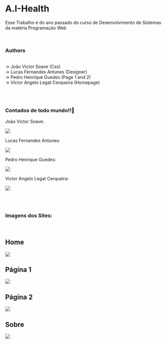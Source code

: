 # A.I-Health
  
  <div>
    <p>Esse Trabalho é do ano passado do curso de Desenvolvimento de Sistemas da matéria Programação Web</p><br>
</div>
  
  ### Authors
<div><br>
-> João Victor Soave (Css)<br>
-> Lucas Fernandes Antunes (Designer)<br>
-> Pedro Henrique Guedes (Page 1 and 2)<br>
-> Victor Angelo Legat Cerqueira (Homepage)<br>
</div>
  
  <br><br>
  
  ### Contados de todo mundo!!:email:
<div>
    <p>João Victor Soave:</p>
    <a href = "mailto:joao.soave01@etec.sp.gov.br"><img src="https://img.shields.io/badge/-Gmail-%23333?style=for-the-badge&logo=gmail&logoColor=white" target="_blank"></a><br>
    <p>Lucas Fernandes Antunes:</p>
    <a href = "mailto:lucas.antunes34@etec.sp.gov.br"><img src="https://img.shields.io/badge/-Gmail-%23333?style=for-the-badge&logo=gmail&logoColor=white" target="_blank"></a><br>
    <p>Pedro Henrique Guedes:</p>
    <a href = "mailto:pedro.guedes8@etec.sp.gov.br"><img src="https://img.shields.io/badge/-Gmail-%23333?style=for-the-badge&logo=gmail&logoColor=white" target="_blank"></a><br>
    <p>Victor Angelo Legat Cerqueira:</p>
    <a href = "mailto:victor.legat.cerqueira@gmail.com"><img src="https://img.shields.io/badge/-Gmail-%23333?style=for-the-badge&logo=gmail&logoColor=white" target="_blank"></a>
</div>

<br><br>

### Imagens dos Sites:

<br>

## Home
<div>
 <img src="https://cdn.discordapp.com/attachments/796077210720272394/902670644687274035/unknown.png"><br>
</div>

## Página 1
<div>
 <img src="https://cdn.discordapp.com/attachments/796077210720272394/902670704921694248/unknown.png"><br>
</div>

## Página 2
<div>
 <img src="https://cdn.discordapp.com/attachments/796077210720272394/902670816255279104/unknown.png"><br>
</div>

## Sobre
<div>
 <img src="https://cdn.discordapp.com/attachments/796077210720272394/902670882911178812/unknown.png"><br>
</div>